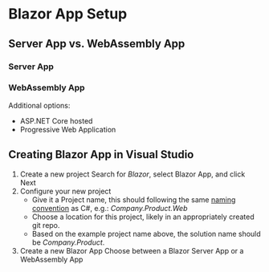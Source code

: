 # Blazor App Setup

## Server App vs. WebAssembly App

### Server App


### WebAssembly App

Additional options:
 - ASP.NET Core hosted
 - Progressive Web Application

## Creating Blazor App in Visual Studio
1. Create a new project
   Search for _Blazor_, select Blazor App, and click Next
2. Configure your new project
   - Give it a Project name, this should following the same [naming convention](https://docs.microsoft.com/en-us/dotnet/standard/design-guidelines/names-of-namespaces) as C#,
     e.g.: _Company.Product.Web_
   - Choose a location for this project, likely in an appropriately created git repo.
   - Based on the example project name above, the solution name should be _Company.Product_.
3. Create a new Blazor App
   Choose between a Blazor Server App or a WebAssembly App
